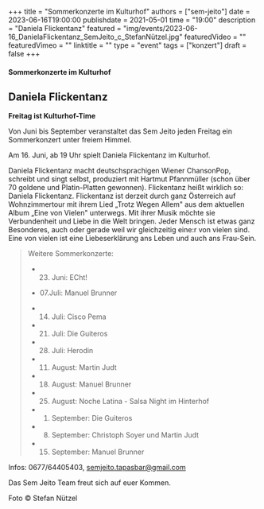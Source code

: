 +++
title = "Sommerkonzerte im Kulturhof"
authors = ["sem-jeito"]
date = 2023-06-16T19:00:00
publishdate = 2021-05-01
time = "19:00"
description = "Daniela Flickentanz"
featured = "img/events/2023-06-16_DanielaFlickentanz_SemJeito_c_StefanNützel.jpg"
featuredVideo = ""
featuredVimeo = ""
linktitle = ""
type = "event"
tags = ["konzert"]
draft = false
+++


#### Sommerkonzerte im Kulturhof
## Daniela Flickentanz

**Freitag ist Kulturhof-Time**

Von Juni bis September veranstaltet das Sem Jeito jeden Freitag ein Sommerkonzert unter freiem Himmel.

Am 16. Juni, ab 19 Uhr spielt Daniela Flickentanz im Kulturhof.

Daniela Flickentanz macht deutschsprachigen Wiener ChansonPop, schreibt und singt selbst, produziert mit Hartmut Pfannmüller (schon über 70 goldene und Platin-Platten gewonnen). Flickentanz heißt wirklich so: Daniela Flickentanz.
Flickentanz ist derzeit durch ganz Österreich auf Wohnzimmertour mit ihrem Lied „Trotz Wegen Allem" aus dem aktuellen Album „Eine von Vielen" unterwegs.
Mit ihrer Musik möchte sie Verbundenheit und Liebe in die Welt bringen. Jeder Mensch ist etwas ganz Besonderes, auch oder gerade weil wir gleichzeitig eine:r von vielen sind. Eine von vielen ist eine Liebeserklärung ans Leben und auch ans Frau-Sein.

>Weitere Sommerkonzerte:
>
> - 23. Juni: ECht!
>
> - 07.Juli: Manuel Brunner
> 
> - 14. Juli: Cisco Pema
> 
> - 21. Juli: Die Guiteros
>
> - 28. Juli: Herodin
>
> - 11. August: Martin Judt
>
> - 18. August: Manuel Brunner
>
> - 25. August: Noche Latina - Salsa Night im Hinterhof
>
> - 01. September: Die Guiteros
>
> - 08. September: Christoph Soyer und Martin Judt
>
> - 15. September: Manuel Brunner


Infos: 0677/64405403, semjeito.tapasbar@gmail.com

Das Sem Jeito Team freut sich auf euer Kommen.

Foto © Stefan Nützel
